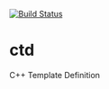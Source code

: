 [![Build Status](https://travis-ci.org/chrisxjzhu/ctd.svg?branch=master)](https://travis-ci.org/chrisxjzhu/ctd)

# ctd
C++ Template Definition
